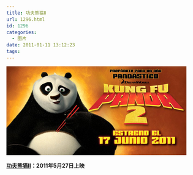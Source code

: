```yaml
---
title: 功夫熊猫Ⅱ
url: 1296.html
id: 1296
categories:
  - 图片
date: 2011-01-11 13:12:23
tags:
---
```


![](/images/attachments/month_1101/a201111113155.jpg)  

**[功夫熊猫Ⅱ](http://www.kungfupanda2.es/)：2011年5月27日上映**